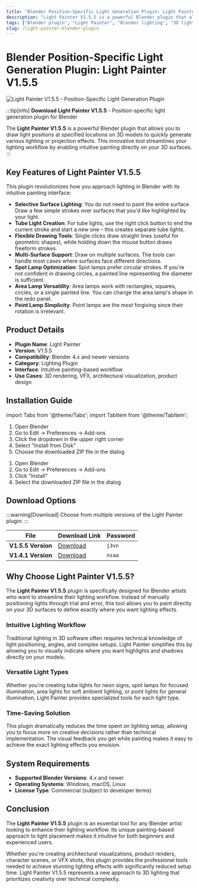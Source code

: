 ```yaml
---
title: "Blender Position-Specific Light Generation Plugin: Light Painter V1.5.5"
description: "Light Painter V1.5.5 is a powerful Blender plugin that allows you to draw light positions at specified locations on 3D models to quickly generate various lighting or projection effects."
tags: ["Blender plugin", "Light Painter", "Blender lighting", "3D lighting", "lighting plugin", "Blender addon", "VFX tools", "3D rendering"]
slug: /light-painter-blender-plugin
---
```

<!--Above is frontmatter Part-generate depend on content meet Google Seo, you need to balance automation efficiency with Google’s core ranking factors—especially E-E-A-T (Experience, Expertise, Authoritativeness, Trustworthiness), -->

<!--First Part-This is Title -->
# Blender Position-Specific Light Generation Plugin: Light Painter V1.5.5

<!--Second Part-This is First Banner -->
![Light Painter V1.5.5 - Position-Specific Light Generation Plugin](https://www.gfxcamp.com/wp-content/uploads/2024/12/Light-Painter.jpg)

:::tip[info]
**Download Light Painter V1.5.5** - Position-specific light generation plugin for Blender

The **Light Painter V1.5.5** is a powerful Blender plugin that allows you to draw light positions at specified locations on 3D models to quickly generate various lighting or projection effects. This innovative tool streamlines your lighting workflow by enabling intuitive painting directly on your 3D surfaces.
:::

## Key Features of Light Painter V1.5.5

This plugin revolutionizes how you approach lighting in Blender with its intuitive painting interface:

- **Selective Surface Lighting**: You do not need to paint the entire surface. Draw a few simple strokes over surfaces that you'd like highlighted by your light.
- **Tube Light Creation**: For tube lights, use the right click button to end the current stroke and start a new one – this creates separate tube lights.
- **Flexible Drawing Tools**: Single clicks draw straight lines (useful for geometric shapes), while holding down the mouse button draws freeform strokes.
- **Multi-Surface Support**: Draw on multiple surfaces. The tools can handle most cases where surfaces face different directions.
- **Spot Lamp Optimization**: Spot lamps prefer circular strokes. If you're not confident in drawing circles, a painted line representing the diameter is sufficient.
- **Area Lamp Versatility**: Area lamps work with rectangles, squares, circles, or a single painted line. You can change the area lamp's shape in the redo panel.
- **Point Lamp Simplicity**: Point lamps are the most forgiving since their rotation is irrelevant.

## Product Details

- **Plugin Name**: Light Painter
- **Version**: V1.5.5
- **Compatibility**: Blender 4.x and newer versions
- **Category**: Lighting Plugin
- **Interface**: Intuitive painting-based workflow
- **Use Cases**: 3D rendering, VFX, architectural visualization, product design

## Installation Guide

import Tabs from '@theme/Tabs';
import TabItem from '@theme/TabItem';

<Tabs>
  <TabItem value="blender-4.1+" label="Blender 4.1 and Later" default>
    <ol>
      <li>Open Blender</li>
      <li>Go to Edit → Preferences → Add-ons</li>
      <li>Click the dropdown in the upper right corner</li>
      <li>Select "Install from Disk"</li>
      <li>Choose the downloaded ZIP file in the dialog</li>
    </ol>
  </TabItem>
  <TabItem value="blender-4.0-" label="Blender 4.0 and Earlier">
    <ol>
      <li>Open Blender</li>
      <li>Go to Edit → Preferences → Add-ons</li>
      <li>Click "Install"</li>
      <li>Select the downloaded ZIP file in the dialog</li>
    </ol>
  </TabItem>
</Tabs>

## Download Options

:::warning[Download]
Choose from multiple versions of the Light Painter plugin:
:::

| File                     | Download Link                                                       | Password |
| ------------------------ | ------------------------------------------------------------------- | -------- |
| **V1.5.5 Version**       | [Download](https://pan.baidu.com/s/1P_-YW_bFSpX96YM70pbdlw?pwd=j3vn) | `j3vn`   |
| **V1.4.1 Version**       | [Download](https://pan.baidu.com/s/1u6kFiWjXM-lsEiz_Qcv5YQ?pwd=nsaa) | `nsaa`   |

## Why Choose Light Painter V1.5.5?

The **Light Painter V1.5.5** plugin is specifically designed for Blender artists who want to streamline their lighting workflow. Instead of manually positioning lights through trial and error, this tool allows you to paint directly on your 3D surfaces to define exactly where you want lighting effects.

### Intuitive Lighting Workflow

Traditional lighting in 3D software often requires technical knowledge of light positioning, angles, and complex setups. Light Painter simplifies this by allowing you to visually indicate where you want highlights and shadows directly on your models.

### Versatile Light Types

Whether you're creating tube lights for neon signs, spot lamps for focused illumination, area lights for soft ambient lighting, or point lights for general illumination, Light Painter provides specialized tools for each light type.

### Time-Saving Solution

This plugin dramatically reduces the time spent on lighting setup, allowing you to focus more on creative decisions rather than technical implementation. The visual feedback you get while painting makes it easy to achieve the exact lighting effects you envision.

## System Requirements

- **Supported Blender Versions**: 4.x and newer
- **Operating Systems**: Windows, macOS, Linux
- **License Type**: Commercial (subject to developer terms)

## Conclusion

The **Light Painter V1.5.5** plugin is an essential tool for any Blender artist looking to enhance their lighting workflow. Its unique painting-based approach to light placement makes it intuitive for both beginners and experienced users.

Whether you're creating architectural visualizations, product renders, character scenes, or VFX shots, this plugin provides the professional tools needed to achieve stunning lighting effects with significantly reduced setup time. Light Painter V1.5.5 represents a new approach to 3D lighting that prioritizes creativity over technical complexity.